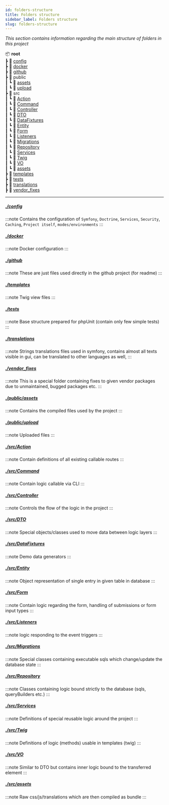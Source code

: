 ```yaml
---
id: folders-structure
title: Folders structure
sidebar_label: Folders structure
slug: folders-structure
---
```

*This section contains information regarding the main structure of folders in this project*

📦 **root**<br/>
 ┣ 📂 [config](#config)<br/>
 ┣ 📂 [docker](#docker)<br/>
 ┣ 📂 [github](#github)<br/>
 ┣ 📂 public<br/>
 ┃ ┗ 📂 [assets](#publicassets)<br/> 
 ┃ ┗ 📂 [upload](#publicupload)<br/> 
 ┣ 📂 src<br/>
 ┃ ┗ 📂 [Action](#srcaction)<br/>
 ┃ ┗ 📂 [Command](#srccommand)<br/>
 ┃ ┗ 📂 [Controller](#srccontroller)<br/>
 ┃ ┗ 📂 [DTO](#srcdto)<br/>
 ┃ ┗ 📂 [DataFixtures](#srcdatafixtures)<br/>
 ┃ ┗ 📂 [Entity](#srcentity)<br/>
 ┃ ┗ 📂 [Form](#srcform)<br/>
 ┃ ┗ 📂 [Listeners](#srclisteners)<br/>
 ┃ ┗ 📂 [Migrations](#srcmigrations)<br/>
 ┃ ┗ 📂 [Repository](#srcrepository)<br/>
 ┃ ┗ 📂 [Services](#srcservices)<br/>
 ┃ ┗ 📂 [Twig](#srctwig)<br/>
 ┃ ┗ 📂 [VO](#srcvo)<br/>
 ┃ ┗ 📂 [assets](#srcassets)<br/>
 ┣ 📂 [templates](#templates)<br/>
 ┣ 📂 [tests](#tests)<br/>
 ┣ 📂 [translations](#translations)<br/>
 ┣ 📂 [vendor_fixes](#vendor_fixes)<br/>

<hr/>

##### [**./config**](https://github.com/Volmarg/personal-management-system/tree/main/config) 
:::note
Contains the configuration of `Symfony`, `Doctrine`, `Services`, `Security`, `Caching`, `Project itself`, `modes/environments`
:::

##### [**./docker**](https://github.com/Volmarg/personal-management-system/tree/main/docker)
:::note
Docker configuration
:::

##### [**./github**](https://github.com/Volmarg/personal-management-system/tree/main/github)
:::note
These are just files used directly in the github project (for readme)
:::

##### [**./templates**](https://github.com/Volmarg/personal-management-system/tree/main/public)
:::note
Twig view files
:::

##### [**./tests**](https://github.com/Volmarg/personal-management-system/tree/main/tests) 
:::note
Base structure prepared for phpUnit (contain only few simple tests)
:::

##### [**./translations**](https://github.com/Volmarg/personal-management-system/tree/main/translations)
:::note
Strings translations files used in symfony, contains almost all texts visible in gui, can be translated to other languages as well,
:::

##### [**./vendor_fixes**](https://github.com/Volmarg/personal-management-system/tree/main/vendor_fixes) 
:::note
This is a special folder containing fixes to given vendor packages due to unmaintained, bugged packages etc.
:::

##### [**./public/assets**](https://github.com/Volmarg/personal-management-system/tree/main/public/assets)
:::note
Contains the compiled files used by the project
:::

##### [**./public/upload**](https://github.com/Volmarg/personal-management-system/tree/main/public)
:::note
Uploaded files
:::

##### [**./src/Action**](https://github.com/Volmarg/personal-management-system/tree/main/src/Action)
:::note
Contain definitions of all existing callable routes
:::

##### [**./src/Command**](https://github.com/Volmarg/personal-management-system/tree/main/src/Command)
:::note
Contain logic callable via CLI
:::

##### [**./src/Controller**](https://github.com/Volmarg/personal-management-system/tree/main/src/Controller)
:::note
Controls the flow of the logic in the project
:::

##### [**./src/DTO**](https://github.com/Volmarg/personal-management-system/tree/main/src/DTO)
:::note
Special objects/classes used to move data between logic layers
:::

##### [**./src/DataFixtures**](https://github.com/Volmarg/personal-management-system/tree/main/src/DataFixtures)
:::note
Demo data generators
:::

##### [**./src/Entity**](https://github.com/Volmarg/personal-management-system/tree/main/src/Entity)
:::note
Object representation of single entry in given table in database
:::

##### [**./src/Form**](https://github.com/Volmarg/personal-management-system/tree/main/src/Form)
:::note
Contain logic regarding the form, handling of submissions or form input types
:::

##### [**./src/Listeners**](https://github.com/Volmarg/personal-management-system/tree/main/src/Listeners)
:::note
logic responding to the event triggers
:::

##### [**./src/Migrations**](https://github.com/Volmarg/personal-management-system/tree/main/src/Migrations)
:::note
Special classes containing executable sqls which change/update the database state
::: 

##### [**./src/Repository**](https://github.com/Volmarg/personal-management-system/tree/main/src/Repository)
:::note
Classes containing logic bound strictly to the database (sqls, queryBuilders etc.)
:::

##### [**./src/Services**](https://github.com/Volmarg/personal-management-system/tree/main/src/Services)
:::note
Definitions of special reusable logic around the project
:::

##### [**./src/Twig**](https://github.com/Volmarg/personal-management-system/tree/main/src/Twig)
:::note
Definitions of logic (methods) usable in templates (twig)
:::

##### [**./src/VO**](https://github.com/Volmarg/personal-management-system/tree/main/src/VO)
:::note
Similar to DTO but contains inner logic bound to the transferred element
:::

##### [**./src/assets**](https://github.com/Volmarg/personal-management-system/tree/main/src/assets)
:::note
Raw css/js/translations which are then compiled as bundle
:::